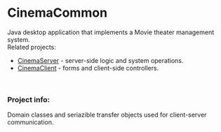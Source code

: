 # CinemaCommon
Java desktop application that implements a Movie theater management system.<br>
Related projects:<br>
<ul>
  <li><a href="https://github.com/nikolaabadic/CinemaServer">CinemaServer</a> - server-side logic and system operations.</li>
  <li><a href="https://github.com/nikolaabadic/CinemaClient">CinemaClient</a> - forms and client-side controllers.</li>
</ul>
<br>
<h3>Project info:</h3>
Domain classes and seriazible transfer objects used for client-server communication.

